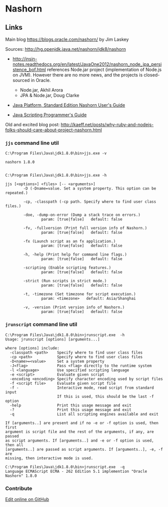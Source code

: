 

# Nashorn

## Links

Main blog <https://blogs.oracle.com/nashorn/> by Jim Laskey

Sources: <http://hg.openjdk.java.net/nashorn/jdk8/nashorn>

- <http://insin-notes.readthedocs.org/en/latest/JavaOne2012/nashorn_node_jpa_persistence_bof.html>
 references Node.jar project (implementation of Node.js on JVM). However there are no more news, and the projects 
 is closed-sourced in Oracle.

	- Node.jar, Akhil Arora
	- JPA & Node.jar, Doug Clarke


- [Java Platform, Standard Edition Nashorn User's Guide](http://download.java.net/jdk8/docs/technotes/guides/scripting/nashorn/)


- [Java Scripting Programmer's Guide](http://hg.openjdk.java.net/nashorn/jdk8/nashorn/raw-file/29b2b2ed954c/docs/JavaScriptingProgrammersGuide.html)


Old and excited blog post: <http://kaeff.net/posts/why-ruby-and-nodejs-folks-should-care-about-project-nashorn.html>



### `jjs` command line util

	C:\Program Files\Java\jdk1.8.0\bin>jjs.exe -v

	nashorn 1.8.0
	
	
	C:\Program Files\Java\jdk1.8.0\bin>jjs.exe -h

	jjs [<options>] <files> [-- <arguments>]
	        -D (-Dname=value. Set a system property. This option can be repeated.)
	
	        -cp, -classpath (-cp path. Specify where to find user class files.)
	
	        -doe, -dump-on-error (Dump a stack trace on errors.)
	                param: [true|false]   default: false
	
	        -fv, -fullversion (Print full version info of Nashorn.)
	                param: [true|false]   default: false
	
	        -fx (Launch script as an fx application.)
	                param: [true|false]   default: false
	
	        -h, -help (Print help for command line flags.)
	                param: [true|false]   default: false
	
	        -scripting (Enable scripting features.)
	                param: [true|false]   default: false
	
	        -strict (Run scripts in strict mode.)
	                param: [true|false]   default: false
	
	        -t, -timezone (Set timezone for script execution.)
	                param: <timezone>   default: Asia/Shanghai
	
	        -v, -version (Print version info of Nashorn.)
	                param: [true|false]   default: false
	
### `jrunscript` command line util	
	
	C:\Program Files\Java\jdk1.8.0\bin>jrunscript.exe  -h
	Usage: jrunscript [options] [arguments...]
	
	where [options] include:
	  -classpath <path>    Specify where to find user class files
	  -cp <path>           Specify where to find user class files
	  -D<name>=<value>     Set a system property
	  -J<flag>             Pass <flag> directly to the runtime system
	  -l <language>        Use specified scripting language
	  -e <script>          Evaluate given script
	  -encoding <encoding> Specify character encoding used by script files
	  -f <script file>     Evaluate given script file
	  -f -                 Interactive mode, read script from standard input
	                       If this is used, this should be the last -f option
	  -help                Print this usage message and exit
	  -?                   Print this usage message and exit
	  -q                   List all scripting engines available and exit
	
	If [arguments..] are present and if no -e or -f option is used, then first
	argument is script file and the rest of the arguments, if any, are passed
	as script arguments. If [arguments..] and -e or -f option is used, then all
	[arguments..] are passed as script arguments. If [arguments..], -e, -f are
	missing, then interactive mode is used.
	
	C:\Program Files\Java\jdk1.8.0\bin>jrunscript.exe  -q
	Language ECMAScript ECMA - 262 Edition 5.1 implemention "Oracle Nashorn" 1.8.0

### Contribute

<a href="https://github.com/Nodeclipse/nodeclipse-1/blob/master/org.nodeclipse.help/contents/nashorn.md" target="_blank">Edit online on GitHub</a>
	